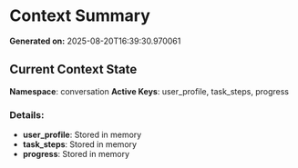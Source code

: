 # Context Summary

**Generated on:** 2025-08-20T16:39:30.970061

## Current Context State

**Namespace**: conversation
**Active Keys**: user_profile, task_steps, progress

### Details:
- **user_profile**: Stored in memory
- **task_steps**: Stored in memory
- **progress**: Stored in memory
